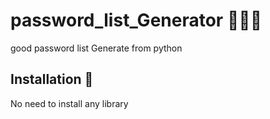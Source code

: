 # password_list_Generator 🧑🏻‍💻
good password list Generate from python 

## Installation 📩
No need to install any library
